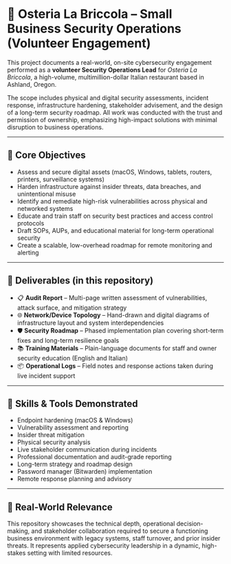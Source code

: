 # 🔐 Osteria La Briccola – Small Business Security Operations (Volunteer Engagement)

This project documents a real-world, on-site cybersecurity engagement performed as a **volunteer Security Operations Lead** for *Osteria La Briccola*, a high-volume, multimillion-dollar Italian restaurant based in Ashland, Oregon.

The scope includes physical and digital security assessments, incident response, infrastructure hardening, stakeholder advisement, and the design of a long-term security roadmap. All work was conducted with the trust and permission of ownership, emphasizing high-impact solutions with minimal disruption to business operations.

---

## 🔧 Core Objectives

- Assess and secure digital assets (macOS, Windows, tablets, routers, printers, surveillance systems)
- Harden infrastructure against insider threats, data breaches, and unintentional misuse
- Identify and remediate high-risk vulnerabilities across physical and networked systems
- Educate and train staff on security best practices and access control protocols
- Draft SOPs, AUPs, and educational material for long-term operational security
- Create a scalable, low-overhead roadmap for remote monitoring and alerting

---

## 📄 Deliverables (in this repository)

- 📋 **Audit Report** – Multi-page written assessment of vulnerabilities, attack surface, and mitigation strategy  
- 🌐 **Network/Device Topology** – Hand-drawn and digital diagrams of infrastructure layout and system interdependencies  
- 🛡️ **Security Roadmap** – Phased implementation plan covering short-term fixes and long-term resilience goals  
- 📚 **Training Materials** – Plain-language documents for staff and owner security education (English and Italian)  
- 📦 **Operational Logs** – Field notes and response actions taken during live incident support

---

## 🧠 Skills & Tools Demonstrated

- Endpoint hardening (macOS & Windows)
- Vulnerability assessment and reporting
- Insider threat mitigation
- Physical security analysis
- Live stakeholder communication during incidents
- Professional documentation and audit-grade reporting
- Long-term strategy and roadmap design
- Password manager (Bitwarden) implementation
- Remote response planning and advisory

---

## 🚨 Real-World Relevance

This repository showcases the technical depth, operational decision-making, and stakeholder collaboration required to secure a functioning business environment with legacy systems, staff turnover, and prior insider threats. It represents applied cybersecurity leadership in a dynamic, high-stakes setting with limited resources.
